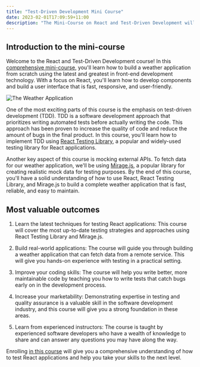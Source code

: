 ```yaml
---
title: "Test-Driven Development Mini Course"
date: 2023-02-01T17:09:59+11:00
description: "The Mini-Course on React and Test-Driven Development will provide you with the skills and knowledge to build robust, scalable and maintainable React applications."
---
```


## Introduction to the mini-course

Welcome to the React and Test-Driven Development course! In this [comprehensive mini-course](https://icodeit.thinkific.com/courses/test-driven-development-with-react), you'll learn how to build a weather application from scratch using the latest and greatest in front-end development technology. With a focus on React, you'll learn how to develop components and build a user interface that is fast, responsive, and user-friendly.

![The Weather Application](/posts/images/tdd-mini-course/weather.png)

One of the most exciting parts of this course is the emphasis on test-driven development (TDD). TDD is a software development approach that prioritizes writing automated tests before actually writing the code. This approach has been proven to increase the quality of code and reduce the amount of bugs in the final product. In this course, you'll learn how to implement TDD using [React Testing Library](https://testing-library.com/docs/react-testing-library/intro/), a popular and widely-used testing library for React applications.

Another key aspect of this course is mocking external APIs. To fetch data for our weather application, we'll be using [Mirage.js](https://miragejs.com/), a popular library for creating realistic mock data for testing purposes. By the end of this course, you'll have a solid understanding of how to use React, React Testing Library, and Mirage.js to build a complete weather application that is fast, reliable, and easy to maintain.

## Most valuable outcomes

1. Learn the latest techniques for testing React applications: This course will cover the most up-to-date testing strategies and approaches using React Testing Library and Mirage.js.

1. Build real-world applications: The course will guide you through building a weather application that can fetch data from a remote service. This will give you hands-on experience with testing in a practical setting.

1. Improve your coding skills: The course will help you write better, more maintainable code by teaching you how to write tests that catch bugs early on in the development process.

1. Increase your marketability: Demonstrating expertise in testing and quality assurance is a valuable skill in the software development industry, and this course will give you a strong foundation in these areas.

1. Learn from experienced instructors: The course is taught by experienced software developers who have a wealth of knowledge to share and can answer any questions you may have along the way.

Enrolling [in this course](https://icodeit.thinkific.com/courses/test-driven-development-with-react) will give you a comprehensive understanding of how to test React applications and help you take your skills to the next level.
